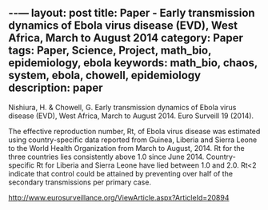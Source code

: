 --—
layout: post
title: Paper - Early transmission dynamics of Ebola virus disease (EVD), West Africa, March to August 2014
category: Paper
tags: Paper, Science, Project, math_bio, epidemiology, ebola
keywords: math_bio, chaos, system, ebola, chowell, epidemiology
description: paper
---

Nishiura, H. & Chowell, G. Early transmission dynamics of Ebola virus disease (EVD), West Africa, March to August 2014. Euro Surveill 19 (2014).

The effective reproduction number, Rt, of Ebola virus disease was estimated using country-specific data reported from Guinea, Liberia and Sierra Leone to the World Health Organization from March to August, 2014. Rt for the three countries lies consistently above 1.0 since June 2014. Country-specific Rt for Liberia and Sierra Leone have lied between 1.0 and 2.0. Rt<2 indicate that control could be attained by preventing over half of the secondary transmissions per primary case.

<http://www.eurosurveillance.org/ViewArticle.aspx?ArticleId=20894>

